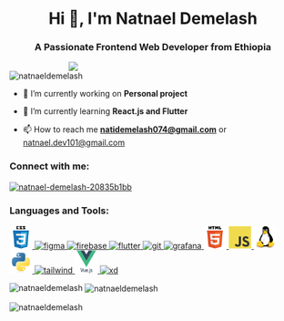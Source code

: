 
<h1 align="center">Hi 👋, I'm Natnael Demelash</h1>
<h3 align="center">A Passionate Frontend Web Developer from Ethiopia</h3>

<img align="right" src="https://img.freepik.com/free-vector/hand-drawn-web-developers_23-2148819604.jpg?w=996&t=st=1664440007~exp=1664440607~hmac=022bbc0c328f96cb9e8c6555ff9abc492519c30a2075ccc1f1ce5f3c40c1d6a6" width="400">

<p align="left"> <img src="https://komarev.com/ghpvc/?username=natnaeldemelash&label=Profile%20views&color=0e75b6&style=flat" alt="natnaeldemelash" /> </p>

- 🔭 I’m currently working on **Personal project**

- 🌱 I’m currently learning **React.js and Flutter**

- 📫 How to reach me **natidemelash074@gmail.com** or natnael.dev101@gmail.com

<h3 align="left">Connect with me:</h3>
<p align="left">
<a href="https://linkedin.com/in/natnael-demelash-20835b1bb" target="blank"><img align="center" src="https://raw.githubusercontent.com/rahuldkjain/github-profile-readme-generator/master/src/images/icons/Social/linked-in-alt.svg" alt="natnael-demelash-20835b1bb" height="30" width="40" /></a>
</p>

<h3 align="left">Languages and Tools:</h3>
<p align="left"> <a href="https://www.w3schools.com/css/" target="_blank" rel="noreferrer"> <img src="https://raw.githubusercontent.com/devicons/devicon/master/icons/css3/css3-original-wordmark.svg" alt="css3" width="40" height="40"/> </a> <a href="https://www.figma.com/" target="_blank" rel="noreferrer"> <img src="https://www.vectorlogo.zone/logos/figma/figma-icon.svg" alt="figma" width="40" height="40"/> </a> <a href="https://firebase.google.com/" target="_blank" rel="noreferrer"> <img src="https://www.vectorlogo.zone/logos/firebase/firebase-icon.svg" alt="firebase" width="40" height="40"/> </a> <a href="https://flutter.dev" target="_blank" rel="noreferrer"> <img src="https://www.vectorlogo.zone/logos/flutterio/flutterio-icon.svg" alt="flutter" width="40" height="40"/> </a> <a href="https://git-scm.com/" target="_blank" rel="noreferrer"> <img src="https://www.vectorlogo.zone/logos/git-scm/git-scm-icon.svg" alt="git" width="40" height="40"/> </a> <a href="https://grafana.com" target="_blank" rel="noreferrer"> <img src="https://www.vectorlogo.zone/logos/grafana/grafana-icon.svg" alt="grafana" width="40" height="40"/> </a> <a href="https://www.w3.org/html/" target="_blank" rel="noreferrer"> <img src="https://raw.githubusercontent.com/devicons/devicon/master/icons/html5/html5-original-wordmark.svg" alt="html5" width="40" height="40"/> </a> <a href="https://developer.mozilla.org/en-US/docs/Web/JavaScript" target="_blank" rel="noreferrer"> <img src="https://raw.githubusercontent.com/devicons/devicon/master/icons/javascript/javascript-original.svg" alt="javascript" width="40" height="40"/> </a> <a href="https://www.linux.org/" target="_blank" rel="noreferrer"> <img src="https://raw.githubusercontent.com/devicons/devicon/master/icons/linux/linux-original.svg" alt="linux" width="40" height="40"/> </a> <a href="https://www.python.org" target="_blank" rel="noreferrer"> <img src="https://raw.githubusercontent.com/devicons/devicon/master/icons/python/python-original.svg" alt="python" width="40" height="40"/> </a> <a href="https://tailwindcss.com/" target="_blank" rel="noreferrer"> <img src="https://www.vectorlogo.zone/logos/tailwindcss/tailwindcss-icon.svg" alt="tailwind" width="40" height="40"/> </a> <a href="https://vuejs.org/" target="_blank" rel="noreferrer"> <img src="https://raw.githubusercontent.com/devicons/devicon/master/icons/vuejs/vuejs-original-wordmark.svg" alt="vuejs" width="40" height="40"/> </a> <a href="https://www.adobe.com/products/xd.html" target="_blank" rel="noreferrer"> <img src="https://cdn.worldvectorlogo.com/logos/adobe-xd.svg" alt="xd" width="40" height="40"/> </a> </p>

<p><img align="left" src="https://github-readme-stats.vercel.app/api/top-langs?username=natnaeldemelash&show_icons=true&locale=en&layout=compact" alt="natnaeldemelash" /></p>

<p>&nbsp;<img align="center" src="https://github-readme-stats.vercel.app/api?username=natnaeldemelash&show_icons=true&locale=en" alt="natnaeldemelash" /></p>

<p><img align="center" src="https://github-readme-streak-stats.herokuapp.com/?user=natnaeldemelash&" alt="natnaeldemelash" /></p>

